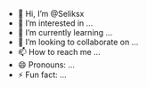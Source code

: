 - 👋 Hi, I’m @Seliksx
- 👀 I’m interested in ...
- 🌱 I’m currently learning ...
- 💞️ I’m looking to collaborate on ...
- 📫 How to reach me ...
- 😄 Pronouns: ...
- ⚡ Fun fact: ...

<!---
Seliksx/Seliksx is a ✨ special ✨ repository because its `README.md` (this file) appears on your GitHub profile.
You can click the Preview link to take a look at your changes.
--->
